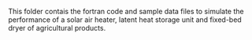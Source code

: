This folder contais the fortran code and sample data files to simulate the performance of a solar air heater, latent heat storage unit and
fixed-bed dryer of agricultural products.

